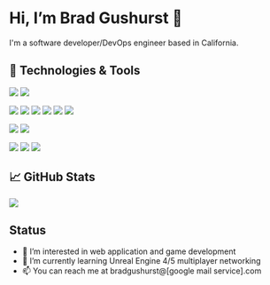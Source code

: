 # Hi, I’m Brad Gushurst 👋

I'm a software developer/DevOps engineer based in California.

## 🔧 Technologies & Tools
![](https://img.shields.io/badge/OS-Linux-informational?style=flat&logo=linux&logoColor=white&color=blue)
![](https://img.shields.io/badge/OS-Windows-informational?style=flat&logo=windows&logoColor=white&color=blue)

![](https://img.shields.io/badge/Code-PHP-informational?style=flat&logo=PHP&logoColor=white&color=blue)
![](https://img.shields.io/badge/Code-JavaScript-informational?style=flat&logo=Javascript&logoColor=white&color=blue)
![](https://img.shields.io/badge/Code-C++-informational?style=flat&logo=c++&logoColor=white&color=blue)
![](https://img.shields.io/badge/Code-HTML5-informational?style=flat&logo=html5&logoColor=white&color=blue)
![](https://img.shields.io/badge/Code-CSS-informational?style=flat&logo=CSS&logoColor=white&color=blue)
![](https://img.shields.io/badge/Code-Blueprint-informational?style=flat&logo=blueprint&logoColor=white&color=blue)

![](https://img.shields.io/badge/DB-MySQL-informational?style=flat&logo=MySQL&logoColor=white&color=blue)
![](https://img.shields.io/badge/DB-SQL%20Server-informational?style=flat&logo=microsoftsqlserver&logoColor=white&color=blue)

![](https://img.shields.io/badge/Tools-Docker-informational?style=flat&logo=docker&logoColor=white&color=blue)
![](https://img.shields.io/badge/Tools-Kubernetes-informational?style=flat&logo=kubernetes&logoColor=white&color=blue)
![](https://img.shields.io/badge/Tools-Unreal%20Engine-informational?style=flat&logo=unrealengine&logoColor=white&color=blue)

## &#x1f4c8; GitHub Stats

<a href="https://github.com/bgushurst/bgushurst">
  <img align="center" src="https://github-readme-stats.vercel.app/api/top-langs/?username=bgushurst&hide=java,html,tex&title_color=ffffff&text_color=c9cacc&icon_color=2bbc8a&bg_color=1d1f21&langs_count=5" />
</a>

## Status
- 👀 I’m interested in web application and game development
- 🌱 I’m currently learning Unreal Engine 4/5 multiplayer networking
- 📫 You can reach me at bradgushurst@[google mail service].com
